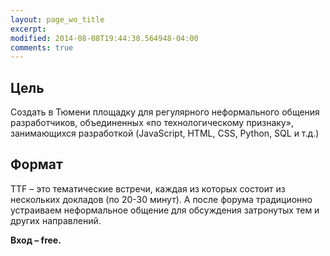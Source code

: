 ```yaml
---
layout: page_wo_title
excerpt: 
modified: 2014-08-08T19:44:38.564948-04:00
comments: true
---
```

	
	
Цель
----

Создать в Тюмени площадку для регулярного неформального общения разработчиков, объединенных «по технологическому признаку», занимающихся разработкой (JavaScript, HTML, CSS, Python, SQL и т.д.)

Формат
------

TTF – это тематические встречи, каждая из которых состоит из нескольких докладов (по 20-30 минут). А после форума традиционно устраиваем неформальное общение для обсуждения затронутых тем и других направлений.



__Вход – free.__